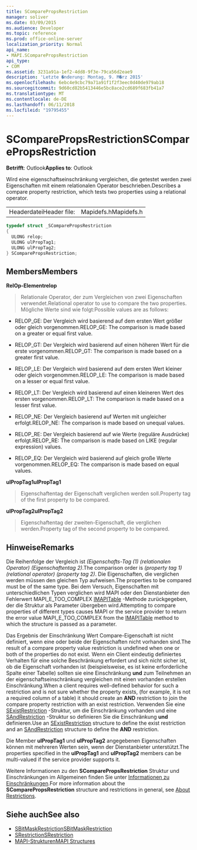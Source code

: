 ```yaml
---
title: SComparePropsRestriction
manager: soliver
ms.date: 03/09/2015
ms.audience: Developer
ms.topic: reference
ms.prod: office-online-server
localization_priority: Normal
api_name:
- MAPI.SComparePropsRestriction
api_type:
- COM
ms.assetid: 3231a91a-1ef2-4dd8-9f3e-79ca56d2eae9
description: 'Letzte �nderung: Montag, 9. M�rz 2015'
ms.openlocfilehash: 6ebc4e9cbc79a71a91f1f2f3eec0d40de979ab18
ms.sourcegitcommit: 9d60cd82b5413446e5bc8ace2cd689f683fb41a7
ms.translationtype: MT
ms.contentlocale: de-DE
ms.lasthandoff: 06/11/2018
ms.locfileid: "19795455"
---
```

# <a name="scomparepropsrestriction"></a><span data-ttu-id="1ba63-103">SComparePropsRestriction</span><span class="sxs-lookup"><span data-stu-id="1ba63-103">SComparePropsRestriction</span></span>

<span data-ttu-id="1ba63-104">**Betrifft**: Outlook</span><span class="sxs-lookup"><span data-stu-id="1ba63-104">**Applies to**: Outlook</span></span> 
  
<span data-ttu-id="1ba63-105">Wird eine eigenschaftseinschränkung vergleichen, die getestet werden zwei Eigenschaften mit einem relationalen Operator beschrieben.</span><span class="sxs-lookup"><span data-stu-id="1ba63-105">Describes a compare property restriction, which tests two properties using a relational operator.</span></span> 
  
|||
|:-----|:-----|
|<span data-ttu-id="1ba63-106">Headerdatei</span><span class="sxs-lookup"><span data-stu-id="1ba63-106">Header file:</span></span>  <br/> |<span data-ttu-id="1ba63-107">Mapidefs.h</span><span class="sxs-lookup"><span data-stu-id="1ba63-107">Mapidefs.h</span></span>  <br/> |
   
```cpp
typedef struct _SComparePropsRestriction
{
  ULONG relop;
  ULONG ulPropTag1;
  ULONG ulPropTag2;
} SComparePropsRestriction;

```

## <a name="members"></a><span data-ttu-id="1ba63-108">Members</span><span class="sxs-lookup"><span data-stu-id="1ba63-108">Members</span></span>

<span data-ttu-id="1ba63-109">**RelOp-Element**</span><span class="sxs-lookup"><span data-stu-id="1ba63-109">**relop**</span></span>
  
> <span data-ttu-id="1ba63-110">Relationale Operator, der zum Vergleichen von zwei Eigenschaften verwendet.</span><span class="sxs-lookup"><span data-stu-id="1ba63-110">Relational operator to use to compare the two properties.</span></span> <span data-ttu-id="1ba63-111">Mögliche Werte sind wie folgt:</span><span class="sxs-lookup"><span data-stu-id="1ba63-111">Possible values are as follows:</span></span>
    
  - <span data-ttu-id="1ba63-112">RELOP_GE: Der Vergleich wird basierend auf dem ersten Wert größer oder gleich vorgenommen.</span><span class="sxs-lookup"><span data-stu-id="1ba63-112">RELOP_GE: The comparison is made based on a greater or equal first value.</span></span>
      
  - <span data-ttu-id="1ba63-113">RELOP_GT: Der Vergleich wird basierend auf einen höheren Wert für die erste vorgenommen.</span><span class="sxs-lookup"><span data-stu-id="1ba63-113">RELOP_GT: The comparison is made based on a greater first value.</span></span>
      
  - <span data-ttu-id="1ba63-114">RELOP_LE: Der Vergleich wird basierend auf dem ersten Wert kleiner oder gleich vorgenommen.</span><span class="sxs-lookup"><span data-stu-id="1ba63-114">RELOP_LE: The comparison is made based on a lesser or equal first value.</span></span>
      
  - <span data-ttu-id="1ba63-115">RELOP_LT: Der Vergleich wird basierend auf einen kleineren Wert des ersten vorgenommen.</span><span class="sxs-lookup"><span data-stu-id="1ba63-115">RELOP_LT: The comparison is made based on a lesser first value.</span></span>
      
  - <span data-ttu-id="1ba63-116">RELOP_NE: Der Vergleich basierend auf Werten mit ungleicher erfolgt.</span><span class="sxs-lookup"><span data-stu-id="1ba63-116">RELOP_NE: The comparison is made based on unequal values.</span></span>
      
  - <span data-ttu-id="1ba63-117">RELOP_RE: Der Vergleich basierend auf wie Werte (reguläre Ausdrücke) erfolgt.</span><span class="sxs-lookup"><span data-stu-id="1ba63-117">RELOP_RE: The comparison is made based on LIKE (regular expression) values.</span></span>
      
  - <span data-ttu-id="1ba63-118">RELOP_EQ: Der Vergleich wird basierend auf gleich große Werte vorgenommen.</span><span class="sxs-lookup"><span data-stu-id="1ba63-118">RELOP_EQ: The comparison is made based on equal values.</span></span>
    
<span data-ttu-id="1ba63-119">**ulPropTag1**</span><span class="sxs-lookup"><span data-stu-id="1ba63-119">**ulPropTag1**</span></span>
  
> <span data-ttu-id="1ba63-120">Eigenschaftentag der Eigenschaft verglichen werden soll.</span><span class="sxs-lookup"><span data-stu-id="1ba63-120">Property tag of the first property to be compared.</span></span> 
    
<span data-ttu-id="1ba63-121">**ulPropTag2**</span><span class="sxs-lookup"><span data-stu-id="1ba63-121">**ulPropTag2**</span></span>
  
> <span data-ttu-id="1ba63-122">Eigenschaftentag der zweiten-Eigenschaft, die verglichen werden.</span><span class="sxs-lookup"><span data-stu-id="1ba63-122">Property tag of the second property to be compared.</span></span>
    
## <a name="remarks"></a><span data-ttu-id="1ba63-123">Hinweise</span><span class="sxs-lookup"><span data-stu-id="1ba63-123">Remarks</span></span>

<span data-ttu-id="1ba63-124">Die Reihenfolge der Vergleich ist _(Eigenschafts-Tag (1) (relationalen Operator) (Eigenschaftentag 2)_.</span><span class="sxs-lookup"><span data-stu-id="1ba63-124">The comparison order is  _(property tag 1) (relational operator) (property tag 2)_.</span></span> <span data-ttu-id="1ba63-125">Die Eigenschaften, die verglichen werden müssen den gleichen Typ aufweisen.</span><span class="sxs-lookup"><span data-stu-id="1ba63-125">The properties to be compared must be of the same type.</span></span> <span data-ttu-id="1ba63-126">Bei dem Versuch, Eigenschaften mit unterschiedlichen Typen verglichen wird MAPI oder den Dienstanbieter den Fehlerwert MAPI_E_TOO_COMPLEX [IMAPITable](imapitableiunknown.md) -Methode zurückgegeben, der die Struktur als Parameter übergeben wird.</span><span class="sxs-lookup"><span data-stu-id="1ba63-126">Attempting to compare properties of different types causes MAPI or the service provider to return the error value MAPI_E_TOO_COMPLEX from the [IMAPITable](imapitableiunknown.md) method to which the structure is passed as a parameter.</span></span> 
  
<span data-ttu-id="1ba63-127">Das Ergebnis der Einschränkung Wert Compare-Eigenschaft ist nicht definiert, wenn eine oder beide der Eigenschaften nicht vorhanden sind.</span><span class="sxs-lookup"><span data-stu-id="1ba63-127">The result of a compare property value restriction is undefined when one or both of the properties do not exist.</span></span> <span data-ttu-id="1ba63-128">Wenn ein Client eindeutig definiertes Verhalten für eine solche Beschränkung erfordert und sich nicht sicher ist, ob die Eigenschaft vorhanden ist (beispielsweise, es ist keine erforderliche Spalte einer Tabelle) sollten sie eine Einschränkung **und** zum Teilnehmen an der eigenschaftseinschränkung vergleichen mit einen vorhanden erstellen Einschränkung.</span><span class="sxs-lookup"><span data-stu-id="1ba63-128">When a client requires well-defined behavior for such a restriction and is not sure whether the property exists, (for example, it is not a required column of a table) it should create an **AND** restriction to join the compare property restriction with an exist restriction.</span></span> <span data-ttu-id="1ba63-129">Verwenden Sie eine [SExistRestriction](sexistrestriction.md) -Struktur, um die Einschränkung vorhanden und eine [SAndRestriction](sandrestriction.md) -Struktur so definieren Sie die Einschränkung **und** definieren.</span><span class="sxs-lookup"><span data-stu-id="1ba63-129">Use an [SExistRestriction](sexistrestriction.md) structure to define the exist restriction and an [SAndRestriction](sandrestriction.md) structure to define the **AND** restriction.</span></span> 
  
<span data-ttu-id="1ba63-130">Die Member **ulPropTag1** und **ulPropTag2** angegebenen Eigenschaften können mit mehreren Werten sein, wenn der Dienstanbieter unterstützt.</span><span class="sxs-lookup"><span data-stu-id="1ba63-130">The properties specified in the **ulPropTag1** and **ulPropTag2** members can be multi-valued if the service provider supports it.</span></span> 
  
<span data-ttu-id="1ba63-131">Weitere Informationen zu den **SComparePropsRestriction** Struktur und Einschränkungen im Allgemeinen finden Sie unter [Informationen zu Einschränkungen](about-restrictions.md).</span><span class="sxs-lookup"><span data-stu-id="1ba63-131">For more information about the **SComparePropsRestriction** structure and restrictions in general, see [About Restrictions](about-restrictions.md).</span></span>
  
## <a name="see-also"></a><span data-ttu-id="1ba63-132">Siehe auch</span><span class="sxs-lookup"><span data-stu-id="1ba63-132">See also</span></span>

- [<span data-ttu-id="1ba63-133">SBitMaskRestriction</span><span class="sxs-lookup"><span data-stu-id="1ba63-133">SBitMaskRestriction</span></span>](sbitmaskrestriction.md)
- [<span data-ttu-id="1ba63-134">SRestriction</span><span class="sxs-lookup"><span data-stu-id="1ba63-134">SRestriction</span></span>](srestriction.md)
- [<span data-ttu-id="1ba63-135">MAPI-Strukturen</span><span class="sxs-lookup"><span data-stu-id="1ba63-135">MAPI Structures</span></span>](mapi-structures.md)

